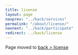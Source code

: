 ```yaml
---
title: license
layout: page
navprev: "../back/services"
permalink: "/about/license/"
navnext: "../back/participate"
redirect: ../back/license
---
```


Page moved to [back > license](/back/license)
